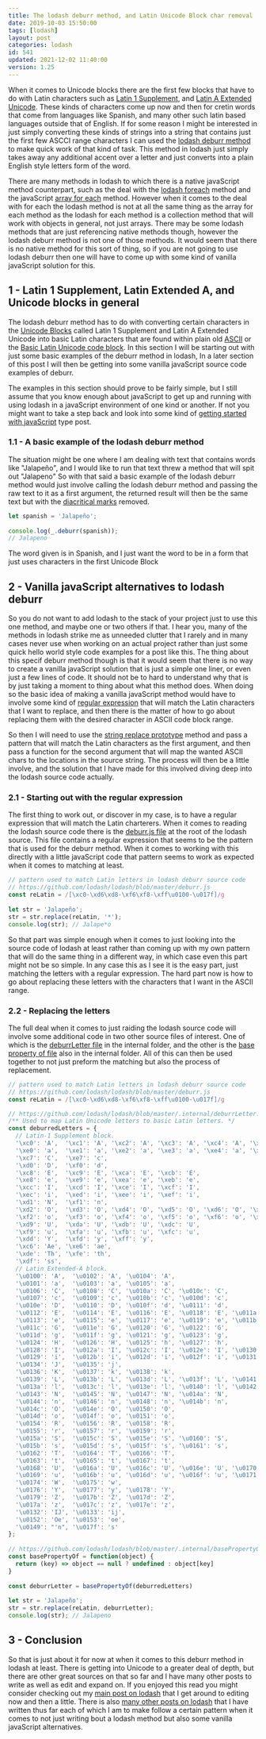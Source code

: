 ```yaml
---
title: The lodash deburr method, and Latin Unicode Block char removal
date: 2019-10-03 15:50:00
tags: [lodash]
layout: post
categories: lodash
id: 541
updated: 2021-12-02 11:40:00
version: 1.25
---
```


When it comes to Unicode blocks there are the first few blocks that have to do with Latin characters such as [Latin 1 Supplement](https://en.wikipedia.org/wiki/Latin-1_Supplement_%28Unicode_block%29), and [Latin A Extended Unicode](https://en.wikipedia.org/wiki/Latin_Extended-A). These kinds of characters come up now and then for cretin words that come from languages like Spanish, and many other such latin based languages outside that of English. If for some reason I might be interested in just simply converting these kinds of strings into a string that contains just the first few ASCCI range characters I can used the [lodash deburr method](https://lodash.com/docs/4.17.15#deburr) to make quick work of that kind of task. This method in lodash just simply takes away any additional accent over a letter and just converts into a plain English style letters form of the word.

There are many methods in lodash to which there is a native javaScript method counterpart, such as the deal with the [lodash foreach](/2017/11/20/lodash_foreach/) method and the javaScript [array for each](/2019/02/16/js-javascript-foreach/) method. However when it comes to the deal with for each the lodash method is not at all the same thing as the array for each method as the lodash for each method is a collection method that will work with objects in general, not just arrays. There may be some lodash methods that are just referencing native methods though, however the lodash deburr method is not one of those methods. It would seem that there is no native method for this sort of thing, so if you are not going to use lodash deburr then one will have to come up with some kind of vanilla javaScript solution for this.

<!-- more -->

## 1 - Latin 1 Supplement, Latin Extended A, and Unicode blocks in general

The lodash deburr method has to do with converting certain characters in the [Unicode Blocks](https://en.wikipedia.org/wiki/Unicode_block) called Latin 1 Supplement and Latin A Extended Unicode into basic Latin characters that are found within plain old [ASCII](https://en.wikipedia.org/wiki/ASCII) or the [Basic Latin Unicode code block](https://en.wikipedia.org/wiki/Basic_Latin_%28Unicode_block%29). In this section I will be starting out with just some basic examples of the deburr method in lodash, In a later section of this post I will then be getting into some vanilla javaScript source code examples of deburr.

The examples in this section should prove to be fairly simple, but I still assume that you know enough about javaScript to get up and running with using lodash in a javaScript environment of one kind or another. If not you might want to take a step back and look into some kind of [getting started with javaScript](/2018/11/27/js-getting-started/) type post.


### 1.1 - A basic example of the lodash deburr method

The situation might be one where I am dealing with text that contains words like "Jalapeño", and I would like to run that text threw a method that will spit out "Jalapeno" So with that said a basic example of the lodash deburr method would just involve calling the lodash deburr method and passing the raw text to it as a first argument, the returned result will then be the same text but with the [diacritical marks](https://en.wikipedia.org/wiki/Diacritic) removed.

```js
let spanish = 'Jalapeño';
 
console.log(_.deburr(spanish));
// Jalapeno
```

The word given is in Spanish, and I just want the word to be in a form that just uses characters in the first Unicode Block

## 2 - Vanilla javaScript alternatives to lodash deburr

So you do not want to add lodash to the stack of your project just to use this one method, and maybe one or two others if that. I hear you, many of the methods in lodash strike me as unneeded clutter that I rarely and in many cases never use when working on an actual project rather than just some quick hello world style code examples for a post like this. The thing about this specif deburr method though is that it would seem that there is no way to create a vanilla javaScript solution that is just a simple one liner, or even just a few lines of code. It should not be to hard to understand why that is by just taking a moment to thing about what this method does. When doing so the basic idea of making a vanilla javaScript method would have to involve some kind of [regular expression](/2019/03/20/js-regex/) that will match the Latin characters that I want to replace, and then there is the matter of how to go about replacing them with the desired character in ASCII code block range.

So then I will need to use the [string replace prototype](/2019/04/08/js-string-replace/) method and pass a pattern that will match the Latin characters as the first argument, and then pass a function for the second argument that will map the wanted ASCII chars to the locations in the source string. The process will then be a little involve, and the solution that I have made for this involved diving deep into the lodash source code actually.

### 2.1 - Starting out with the regular expression

The first thing to work out, or discover in my case, is to have a regular expression that will match the Latin charterers. When it comes to reading the lodash source code there is the [deburr.js file](https://github.com/lodash/lodash/blob/master/deburr.js) at the root of the lodash source. This file contains a regular expression that seems to be the pattern that is used for the deburr method. When it comes to working with this directly with a little javaScript code that pattern seems to work as expected when it comes to matching at least.

```js
// pattern used to match Latin letters in lodash deburr source code
// https://github.com/lodash/lodash/blob/master/deburr.js
const reLatin = /[\xc0-\xd6\xd8-\xf6\xf8-\xff\u0100-\u017f]/g
 
let str = 'Jalapeño';
str = str.replace(reLatin, '*');
console.log(str); // Jalape*o
```

So that part was simple enough when it comes to just looking into the source code of lodash at least rather than coming up with my own pattern that will do the same thing in a different way, in which case even this part might not be so simple. In any case this as I see it is the easy part, just matching the letters with a regular expression. The hard part now is how to go about replacing these letters with the characters that I want in the ASCII range.

### 2.2 - Replacing the letters

The full deal when it comes to just raiding the lodash source code will involve some additional code in two other source files of interest. One of which is the [deburrLetter file](https://github.com/lodash/lodash/blob/master/.internal/deburrLetter.js) in the internal folder, and the other is the [base property of file](https://github.com/lodash/lodash/blob/master/.internal/basePropertyOf.js) also in the internal folder. All of this can then be used together to not just preform the matching but also the process of replacement.

```js
// pattern used to match Latin letters in lodash deburr source code
// https://github.com/lodash/lodash/blob/master/deburr.js
const reLatin = /[\xc0-\xd6\xd8-\xf6\xf8-\xff\u0100-\u017f]/g

// https://github.com/lodash/lodash/blob/master/.internal/deburrLetter.js
/** Used to map Latin Unicode letters to basic Latin letters. */
const deburredLetters = {
  // Latin-1 Supplement block.
  '\xc0': 'A',  '\xc1': 'A', '\xc2': 'A', '\xc3': 'A', '\xc4': 'A', '\xc5': 'A',
  '\xe0': 'a',  '\xe1': 'a', '\xe2': 'a', '\xe3': 'a', '\xe4': 'a', '\xe5': 'a',
  '\xc7': 'C',  '\xe7': 'c',
  '\xd0': 'D',  '\xf0': 'd',
  '\xc8': 'E',  '\xc9': 'E', '\xca': 'E', '\xcb': 'E',
  '\xe8': 'e',  '\xe9': 'e', '\xea': 'e', '\xeb': 'e',
  '\xcc': 'I',  '\xcd': 'I', '\xce': 'I', '\xcf': 'I',
  '\xec': 'i',  '\xed': 'i', '\xee': 'i', '\xef': 'i',
  '\xd1': 'N',  '\xf1': 'n',
  '\xd2': 'O',  '\xd3': 'O', '\xd4': 'O', '\xd5': 'O', '\xd6': 'O', '\xd8': 'O',
  '\xf2': 'o',  '\xf3': 'o', '\xf4': 'o', '\xf5': 'o', '\xf6': 'o', '\xf8': 'o',
  '\xd9': 'U',  '\xda': 'U', '\xdb': 'U', '\xdc': 'U',
  '\xf9': 'u',  '\xfa': 'u', '\xfb': 'u', '\xfc': 'u',
  '\xdd': 'Y',  '\xfd': 'y', '\xff': 'y',
  '\xc6': 'Ae', '\xe6': 'ae',
  '\xde': 'Th', '\xfe': 'th',
  '\xdf': 'ss',
  // Latin Extended-A block.
  '\u0100': 'A',  '\u0102': 'A', '\u0104': 'A',
  '\u0101': 'a',  '\u0103': 'a', '\u0105': 'a',
  '\u0106': 'C',  '\u0108': 'C', '\u010a': 'C', '\u010c': 'C',
  '\u0107': 'c',  '\u0109': 'c', '\u010b': 'c', '\u010d': 'c',
  '\u010e': 'D',  '\u0110': 'D', '\u010f': 'd', '\u0111': 'd',
  '\u0112': 'E',  '\u0114': 'E', '\u0116': 'E', '\u0118': 'E', '\u011a': 'E',
  '\u0113': 'e',  '\u0115': 'e', '\u0117': 'e', '\u0119': 'e', '\u011b': 'e',
  '\u011c': 'G',  '\u011e': 'G', '\u0120': 'G', '\u0122': 'G',
  '\u011d': 'g',  '\u011f': 'g', '\u0121': 'g', '\u0123': 'g',
  '\u0124': 'H',  '\u0126': 'H', '\u0125': 'h', '\u0127': 'h',
  '\u0128': 'I',  '\u012a': 'I', '\u012c': 'I', '\u012e': 'I', '\u0130': 'I',
  '\u0129': 'i',  '\u012b': 'i', '\u012d': 'i', '\u012f': 'i', '\u0131': 'i',
  '\u0134': 'J',  '\u0135': 'j',
  '\u0136': 'K',  '\u0137': 'k', '\u0138': 'k',
  '\u0139': 'L',  '\u013b': 'L', '\u013d': 'L', '\u013f': 'L', '\u0141': 'L',
  '\u013a': 'l',  '\u013c': 'l', '\u013e': 'l', '\u0140': 'l', '\u0142': 'l',
  '\u0143': 'N',  '\u0145': 'N', '\u0147': 'N', '\u014a': 'N',
  '\u0144': 'n',  '\u0146': 'n', '\u0148': 'n', '\u014b': 'n',
  '\u014c': 'O',  '\u014e': 'O', '\u0150': 'O',
  '\u014d': 'o',  '\u014f': 'o', '\u0151': 'o',
  '\u0154': 'R',  '\u0156': 'R', '\u0158': 'R',
  '\u0155': 'r',  '\u0157': 'r', '\u0159': 'r',
  '\u015a': 'S',  '\u015c': 'S', '\u015e': 'S', '\u0160': 'S',
  '\u015b': 's',  '\u015d': 's', '\u015f': 's', '\u0161': 's',
  '\u0162': 'T',  '\u0164': 'T', '\u0166': 'T',
  '\u0163': 't',  '\u0165': 't', '\u0167': 't',
  '\u0168': 'U',  '\u016a': 'U', '\u016c': 'U', '\u016e': 'U', '\u0170': 'U', '\u0172': 'U',
  '\u0169': 'u',  '\u016b': 'u', '\u016d': 'u', '\u016f': 'u', '\u0171': 'u', '\u0173': 'u',
  '\u0174': 'W',  '\u0175': 'w',
  '\u0176': 'Y',  '\u0177': 'y', '\u0178': 'Y',
  '\u0179': 'Z',  '\u017b': 'Z', '\u017d': 'Z',
  '\u017a': 'z',  '\u017c': 'z', '\u017e': 'z',
  '\u0132': 'IJ', '\u0133': 'ij',
  '\u0152': 'Oe', '\u0153': 'oe',
  '\u0149': "'n", '\u017f': 's'
};
 
// https://github.com/lodash/lodash/blob/master/.internal/basePropertyOf.js
const basePropertyOf = function(object) {
  return (key) => object == null ? undefined : object[key]
}
 
const deburrLetter = basePropertyOf(deburredLetters)
 
let str = 'Jalapeño';
str = str.replace(reLatin, deburrLetter);
console.log(str); // Jalapeno
```



## 3 - Conclusion

So that is just about it for now at when it comes to this deburr method in lodash at least. There is getting into Unicode to a greater deal of depth, but there are other great sources on that so far and I have many other posts to write as well as edit and expand on. If you enjoyed this read you might consider checking out my [main post on lodash](/2019/02/15/lodash/) that I get around to editing now and then a little. There is also [many other posts on lodash](/categories/lodash/) that I have written thus far each of which I am to make follow a certain pattern when it comes to not just writing bout a lodash method but also some vanilla javaScript alternatives.


